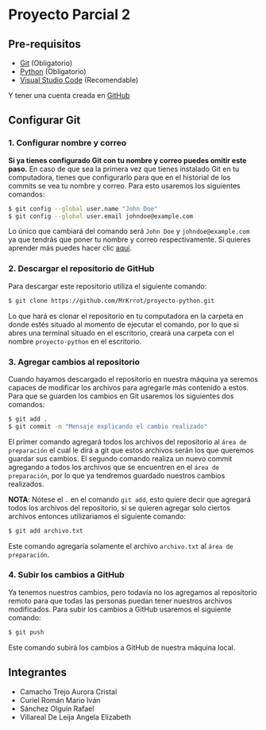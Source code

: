 # Proyecto Parcial 2
## Pre-requisitos
 - [Git](https://git-scm.com/download/win) (Obligatorio)
 - [Python](https://www.python.org/downloads/) (Obligatorio)
 - [Visual Studio Code](https://code.visualstudio.com/) (Recomendable)

Y tener una cuenta creada en [GitHub](https://github.com)

## Configurar Git

### 1. Configurar nombre y correo
**Si ya tienes configurado Git con tu nombre y correo puedes omitir este paso.**
En caso de que sea la primera vez que tienes instalado Git en tu computadora, tienes que configurarlo para que en el historial de los commits se vea tu nombre y correo. Para esto usaremos los siguientes comandos:

```bash
$ git config --global user.name "John Doe"
$ git config --global user.email johndoe@example.com
```

Lo único que cambiará del comando será `John Doe` y `johndoe@example.com` ya que tendrás que poner tu nombre y correo respectivamente. Si quieres aprender más puedes hacer clic [aquí](https://git-scm.com/book/es/v2/Inicio---Sobre-el-Control-de-Versiones-Configurando-Git-por-primera-vez).

### 2. Descargar el repositorio de GitHub
Para descargar este repositorio utiliza el siguiente comando:
```bash
$ git clone https://github.com/MrKrrot/proyecto-python.git
```
Lo que hará es clonar el repositorio en tu computadora en la carpeta en donde estés situado al momento de ejecutar el comando, por lo que si abres una terminal situado en el escritorio, creará una carpeta con el nombre `proyecto-python` en el escritorio.

### 3. Agregar cambios al repositorio
Cuando hayamos descargado el repositorio en nuestra máquina ya seremos capaces de modificar los archivos para agregarle más contenido a estos. Para que se guarden los cambios en Git usaremos los siguientes dos comandos:
```bash
$ git add .
$ git commit -m "Mensaje explicando el cambio realizado"
```

El primer comando agregará todos los archivos del repositorio al `área de preparación` el cual le dirá a git que estos archivos serán los que queremos guardar sus cambios. El segundo comando realiza un nuevo commit agregando a todos los archivos que se encuentren en el `área de preparación`, por lo que ya tendremos guardado nuestros cambios realizados.

**NOTA**: Nótese el `.` en el comando `git add`, esto quiere decir que agregará todos los archivos del repositorio, si se quieren agregar solo ciertos archivos entonces utilizariamos el siguiente comando:
```bash
$ git add archivo.txt
```
Este comando agregaría solamente el archivo `archivo.txt` al `área de preparación`.

### 4. Subir los cambios a GitHub
Ya tenemos nuestros cambios, pero todavía no los agregamos al repositorio remoto para que todas las personas puedan tener nuestros archivos modificados. Para subir los cambios a GitHub usaremos el siguiente comando:

```bash
$ git push
```
Este comando subirá los cambios a GitHub de nuestra máquina local.

## **Integrantes**
 - Camacho Trejo Aurora Cristal
 - Curiel Román Mario Iván
 - Sánchez Olguín Rafael
 - Villareal De Leija Angela Elizabeth

